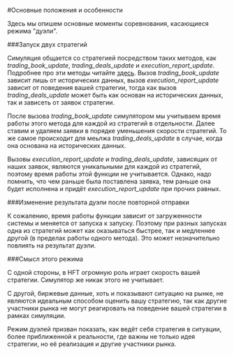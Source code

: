 #Основные положения и особенности

Здесь мы опишем основные моменты соревнования, касающиеся режима "дуэли".

###Запуск двух стратегий

Симуляция общается со стратегией посредством таких методов, как *trading_book_update*, *trading_deals_update* и *execution_report_update*.
Подробнее про эти методы читайте [здесь](/api/ParticipantStrategy.md).
Вызов *trading_book_update* зависит лишь от исторических данных, вызов *execution_report_update* зависит от поведения вашей стратегии, тогда как вызов *trading_deals_update* может быть как основан на исторических данных, так и зависеть от заявок стратегии.

После вызова *trading_book_update* симулятором мы учитываем время работы этого метода для каждой из стратегий в отдельности.
Далее ставим и удаляем заявки в порядке уменьшения скорости стратегий.
То же самое происходит для меьлжа *trading_deals_update* в случае, когда она основана на исторических данных.

Вызовы *execution_report_update* и *trading_deals_update*, зависящих от наших заявок, являются уникальными для каждой из стратегий, поэтому время работы этой функции не учитывается. Однако, надо помнить, что чем раньше была поставлена заявка, тем раньше она будет исполнена и придёт *execution_report_update* при прочих равных.

###Изменение результата дуэли после повторной отправки

К сожалению, время работы функции зависит от загруженности системы и меняется от запуска к запуску. Поэтому при разных запусках одна из стратегий может как оказываться быстрее, так и медленнее другой (в пределах работы одного метода). Это может незначительно повлиять на результат дуэли.

###Смысл этого режима

С одной стороны, в HFT огромную роль играет скорость вашей стратегии.
Симулятор же никак этого не учитывает.

С другой, биржевые данные, хоть и показывают ситуацию на рынке, не являются идеальным способом оценить вашу стратегию, так как другие участники рынка не могут реагировать на поведение вашей стратегии в рамках симуляции.

Режим дуэлей призван показать, как ведёт себя стратегия в ситуации, более приближенной к реальности, где важны не только идея стратегии, но её реализация и другие участники рынка.
